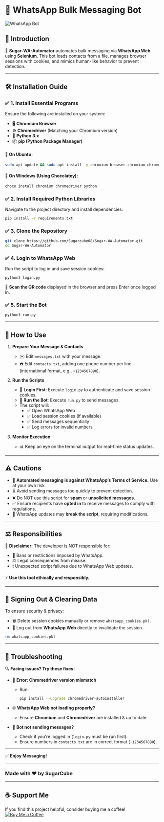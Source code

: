 # 🚀 WhatsApp Bulk Messaging Bot

![WhatsApp Bot](https://img.shields.io/badge/WhatsApp%20Automation-Powered%20by%20Selenium-green?style=flat-square&logo=whatsapp)

## 📌 Introduction
📲 **Sugar-WA-Automator** automates bulk messaging via **WhatsApp Web** using **Selenium**. This bot loads contacts from a file, manages browser sessions with cookies, and mimics human-like behavior to prevent detection.

---

## 🛠️ Installation Guide

### ✅ **1. Install Essential Programs**
Ensure the following are installed on your system:
- 🖥️ **Chromium Browser**
- ⚙️ **Chromedriver** (Matching your Chromium version)
- 🐍 **Python 3.x**
- 📦 **pip (Python Package Manager)**

#### **🔹 On Ubuntu:**
```bash
sudo apt update && sudo apt install -y chromium-browser chromium-chromedriver python3 python3-pip
```

#### **🔹 On Windows (Using Chocolatey):**
```powershell
choco install chromium chromedriver python
```

### ✅ **2. Install Required Python Libraries**
Navigate to the project directory and install dependencies:
```bash
pip install -r requirements.txt
```

### ✅ **3. Clone the Repository**
```bash
git clone https://github.com/Sugarcube08/Sugar-WA-Automator.git
cd Sugar-WA-Automator
```

### ✅ **4. Login to WhatsApp Web**
Run the script to log in and save session cookies:
```bash
python3 login.py
```
📌 **Scan the QR code** displayed in the browser and press Enter once logged in.

### ✅ **5. Start the Bot**
```bash
python3 run.py
```

---

## 📜 How to Use
1. **Prepare Your Message & Contacts**
   - ✉️ Edit `messages.txt` with your message.
   - ☎️ Edit `contacts.txt`, adding one phone number per line (international format, e.g., `+1234567890`).

2. **Run the Scripts**
   - 🔐 **Login First**: Execute `login.py` to authenticate and save session cookies.
   - 🚀 **Run the Bot**: Execute `run.py` to send messages.
   - The script will:
     - ✅ Open WhatsApp Web
     - ✅ Load session cookies (if available)
     - ✅ Send messages sequentially
     - ✅ Log errors for invalid numbers

3. **Monitor Execution**
   - 📊 Keep an eye on the terminal output for real-time status updates.

---

## ⚠️ Cautions
- 🚫 **Automated messaging is against WhatsApp’s Terms of Service.** Use at your own risk.
- ⏳ Avoid sending messages too quickly to prevent detection.
- ❌ Do NOT use this script for **spam** or **unsolicited messages**.
- ✅ Ensure recipients have **opted in** to receive messages to comply with regulations.
- 🔄 WhatsApp updates may **break the script**, requiring modifications.

---

## ⚖️ Responsibilities
🚨 **Disclaimer:** The developer is NOT responsible for:
- 🚫 Bans or restrictions imposed by WhatsApp.
- ⚖️ Legal consequences from misuse.
- ❗ Unexpected script failures due to WhatsApp Web updates.

⚡ **Use this tool ethically and responsibly.**

---

## 🔐 Signing Out & Clearing Data
To ensure security & privacy:
- 🗑️ Delete session cookies manually or remove `whatsapp_cookies.pkl`.
- 🚪 Log out from **WhatsApp Web** directly to invalidate the session.

```bash
rm whatsapp_cookies.pkl
```

---

## 🔧 Troubleshooting
🔍 **Facing issues? Try these fixes:**

- 🛑 **Error: Chromedriver version mismatch**
  - Run:
    ```bash
    pip install --upgrade chromedriver-autoinstaller
    ```

- 🌐 **WhatsApp Web not loading properly?**
  - Ensure **Chromium** and **Chromedriver** are installed & up to date.

- 📩 **Bot not sending messages?**
  - Check if you're logged in (`login.py` must be run first).
  - Ensure numbers in `contacts.txt` are in correct format (`+1234567890`).

---

✅ **Enjoy Messaging!**

---

### Made with ❤️  by SugarCube
---

## ☕ Support Me
If you find this project helpful, consider buying me a coffee!
[![Buy Me a Coffee](https://img.shields.io/badge/Buy%20Me%20a%20Coffee-Support%20Me-orange?style=flat-square&logo=buy-me-a-coffee)](https://www.buymeacoffee.com/Sugar-WA-Automator)
